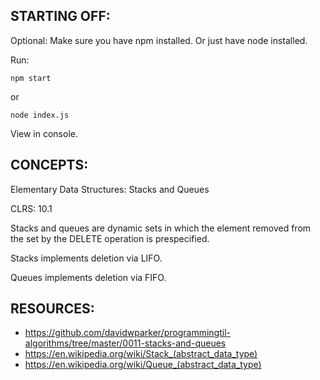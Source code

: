## STARTING OFF:

Optional: Make sure you have npm installed.
Or just have node installed.

Run:
```
npm start
```

or
```
node index.js
```

View in console.

## CONCEPTS:

Elementary Data Structures: Stacks and Queues

CLRS: 10.1

Stacks and queues are dynamic sets in which the element removed from the set
by the DELETE operation is prespecified.

Stacks implements deletion via LIFO.

Queues implements deletion via FIFO.

## RESOURCES:

* https://github.com/davidwparker/programmingtil-algorithms/tree/master/0011-stacks-and-queues
* https://en.wikipedia.org/wiki/Stack_(abstract_data_type)
* https://en.wikipedia.org/wiki/Queue_(abstract_data_type)
